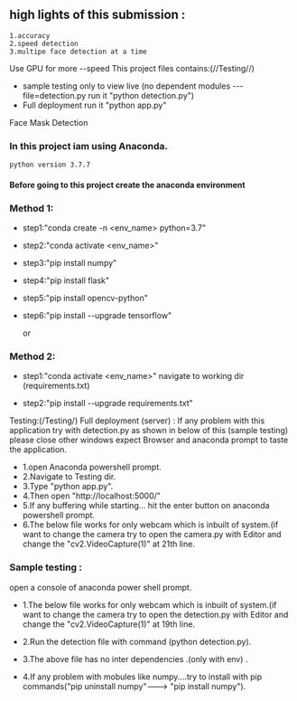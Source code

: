## high lights of this submission :
	1.accuracy
	2.speed detection
	3.multipe face detection at a time

Use GPU for more --speed
This project files contains:(//Testing//)
- sample testing only to view  live (no dependent modules ---file=detection.py run it "python detection.py")
- Full deployment run it "python app.py"

Face Mask Detection

### In this project iam using Anaconda.
	python version 3.7.7

#### Before going to this project create the anaconda environment
### Method 1:

- step1:"conda create -n <env_name> python=3.7"

- step2:"conda activate <env_name>"

- step3:"pip install numpy"

- step4:"pip install flask"

- step5:"pip install opencv-python"

- step6:"pip install --upgrade tensorflow"

	or
### Method 2:

- step1:"conda activate <env_name>"  navigate to working dir (requirements.txt)

- step2:"pip install --upgrade requirements.txt"


Testing:(/Testing/)
Full deployment (server) :
If any problem with this application try with detection.py as shown in below of this (sample testing)
please close other windows expect Browser and anaconda prompt to taste the application.</br>
- 1.open Anaconda powershell prompt.
- 2.Navigate to Testing dir.
- 3.Type  "python app.py".
- 4.Then open "http://localhost:5000/" 
- 5.If any buffering while starting... hit the enter button on anaconda powershell prompt.
- 6.The below file works for only webcam which is inbuilt of  system.(if want to change the camera try to open the camera.py with Editor and change the "cv2.VideoCapture(1)"  at 21th line.</br>
### Sample testing :
open a console of anaconda power shell prompt.
- 1.The below file works for only webcam which is inbuilt of  system.(if want to change the camera try to open the detection.py with Editor and change the "cv2.VideoCapture(1)" at 19th line. 

- 2.Run the detection file with command (python detection.py).

- 3.The above file has no inter dependencies .(only with env) .

- 4.If any problem with mobules like numpy....try to install with pip commands("pip uninstall numpy"---> "pip install numpy").







